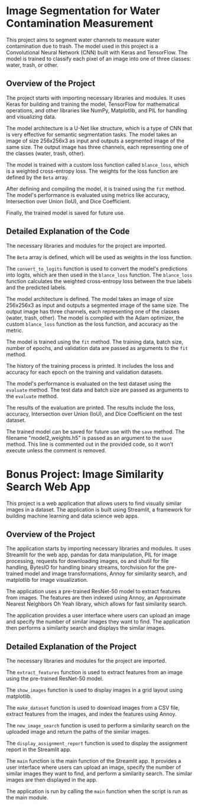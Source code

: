 # Image Segmentation for Water Contamination Measurement

This project aims to segment water channels to measure water contamination due to trash. The model used in this project is a Convolutional Neural Network (CNN) built with Keras and TensorFlow. The model is trained to classify each pixel of an image into one of three classes: water, trash, or other.

## Overview of the Project

The project starts with importing necessary libraries and modules. It uses Keras for building and training the model, TensorFlow for mathematical operations, and other libraries like NumPy, Matplotlib, and PIL for handling and visualizing data.

The model architecture is a U-Net like structure, which is a type of CNN that is very effective for semantic segmentation tasks. The model takes an image of size 256x256x3 as input and outputs a segmented image of the same size. The output image has three channels, each representing one of the classes (water, trash, other).

The model is trained with a custom loss function called `blance_loss`, which is a weighted cross-entropy loss. The weights for the loss function are defined by the `Beta` array.

After defining and compiling the model, it is trained using the `fit` method. The model's performance is evaluated using metrics like accuracy, Intersection over Union (IoU), and Dice Coefficient.

Finally, the trained model is saved for future use.

## Detailed Explanation of the Code

The necessary libraries and modules for the project are imported.

The `Beta` array is defined, which will be used as weights in the loss function.

The `convert_to_logits` function is used to convert the model's predictions into logits, which are then used in the `blance_loss` function. The `blance_loss` function calculates the weighted cross-entropy loss between the true labels and the predicted labels.

The model architecture is defined. The model takes an image of size 256x256x3 as input and outputs a segmented image of the same size. The output image has three channels, each representing one of the classes (water, trash, other). The model is compiled with the Adam optimizer, the custom `blance_loss` function as the loss function, and accuracy as the metric.

The model is trained using the `fit` method. The training data, batch size, number of epochs, and validation data are passed as arguments to the `fit` method.

The history of the training process is printed. It includes the loss and accuracy for each epoch on the training and validation datasets.

The model's performance is evaluated on the test dataset using the `evaluate` method. The test data and batch size are passed as arguments to the `evaluate` method.

The results of the evaluation are printed. The results include the loss, accuracy, Intersection over Union (IoU), and Dice Coefficient on the test dataset.

The trained model can be saved for future use with the `save` method. The filename "model2_weights.h5" is passed as an argument to the `save` method. This line is commented out in the provided code, so it won't execute unless the comment is removed.


# Bonus Project: Image Similarity Search Web App

This project is a web application that allows users to find visually similar images in a dataset. The application is built using Streamlit, a framework for building machine learning and data science web apps.

## Overview of the Project

The application starts by importing necessary libraries and modules. It uses Streamlit for the web app, pandas for data manipulation, PIL for image processing, requests for downloading images, os and shutil for file handling, BytesIO for handling binary streams, torchvision for the pre-trained model and image transformations, Annoy for similarity search, and matplotlib for image visualization.

The application uses a pre-trained ResNet-50 model to extract features from images. The features are then indexed using Annoy, an Approximate Nearest Neighbors Oh Yeah library, which allows for fast similarity search.

The application provides a user interface where users can upload an image and specify the number of similar images they want to find. The application then performs a similarity search and displays the similar images.

## Detailed Explanation of the Project

The necessary libraries and modules for the project are imported.

The `extract_features` function is used to extract features from an image using the pre-trained ResNet-50 model.

The `show_images` function is used to display images in a grid layout using matplotlib.

The `make_dataset` function is used to download images from a CSV file, extract features from the images, and index the features using Annoy.

The `new_image_search` function is used to perform a similarity search on the uploaded image and return the paths of the similar images.

The `display_assignment_report` function is used to display the assignment report in the Streamlit app.

The `main` function is the main function of the Streamlit app. It provides a user interface where users can upload an image, specify the number of similar images they want to find, and perform a similarity search. The similar images are then displayed in the app.

The application is run by calling the `main` function when the script is run as the main module.
